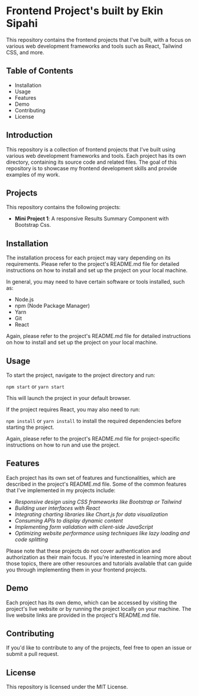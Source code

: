 # Frontend Project's built by Ekin Sipahi

This repository contains the frontend projects that I've built, with a focus on various web development frameworks and tools such as React, Tailwind CSS, and more.

## Table of Contents


* Installation
* Usage
* Features
* Demo
* Contributing
* License

## Introduction

This repository is a collection of frontend projects that I've built using various web development frameworks and tools. Each project has its own directory, containing its source code and related files. The goal of this repository is to showcase my frontend development skills and provide examples of my work.

## Projects
This repository contains the following projects:

* **Mini Project 1**: A responsive Results Summary Component with Bootstrap Css.

## Installation

The installation process for each project may vary depending on its requirements. Please refer to the project's README.md file for detailed instructions on how to install and set up the project on your local machine.

In general, you may need to have certain software or tools installed, such as:

* Node.js
* npm (Node Package Manager)
* Yarn
* Git
* React

Again, please refer to the project's README.md file for detailed instructions on how to install and set up the project on your local machine.

## Usage

To start the project, navigate to the project directory and run:

`npm start` or `yarn start`

This will launch the project in your default browser.

If the project requires React, you may also need to run:

`npm install` or `yarn install`
to install the required dependencies before starting the project.

Again, please refer to the project's README.md file for project-specific instructions on how to run and use the project.

## Features

Each project has its own set of features and functionalities, which are described in the project's README.md file. Some of the common features that I've implemented in my projects include:

* *Responsive design using CSS frameworks like Bootstrap or Tailwind*
* *Building user interfaces with React*
* *Integrating charting libraries like Chart.js for data visualization*
* *Consuming APIs to display dynamic content*
* *Implementing form validation with client-side JavaScript*
* *Optimizing website performance using techniques like lazy loading and code splitting*

Please note that these projects do not cover authentication and authorization as their main focus. If you're interested in learning more about those topics, there are other resources and tutorials available that can guide you through implementing them in your frontend projects.


## Demo
Each project has its own demo, which can be accessed by visiting the project's live website or by running the project locally on your machine. The live website links are provided in the project's README.md file.


## Contributing
If you'd like to contribute to any of the projects, feel free to open an issue or submit a pull request.

## License
This repository is licensed under the MIT License.
